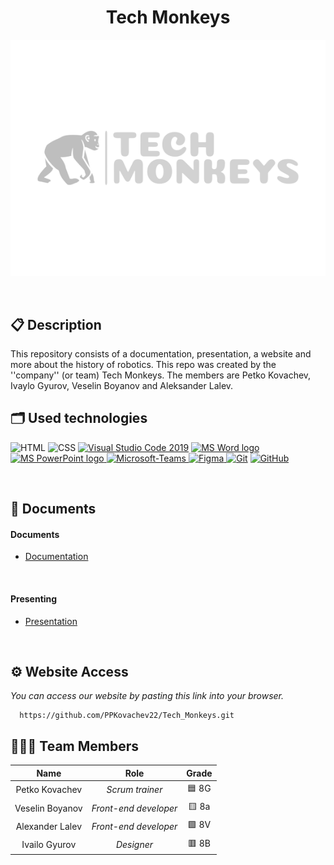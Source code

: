 <h1 align="center">Tech Monkeys</h1>

<p align = "center">
  <img src="./design.png/tech monkeys logo.png" alt="Tech Monkeys's Logo"/>
</p>

<br>

## 📋 Description
This repository consists of a documentation, presentation, a website and more about the history of robotics. This repo was created by the ''company'' (or team) Tech Monkeys. The members are Petko Kovachev, Ivaylo Gyurov, Veselin Boyanov and Aleksander Lalev.

## 🗂 Used technologies
<p align="left">
  <img width="48" height="48" src="https://img.icons8.com/color/48/html-5--v1.png" alt="HTML"/>
  <img width="48" height="48" src="https://img.icons8.com/color/48/css3.png" alt="CSS"/>
  <a href="https://code.visualstudio.com/"><img src="https://img.icons8.com/color/48/null/visual-studio-code-2019.png" alt="Visual Studio Code 2019"/></a>
  <a href="https://www.microsoft.com/en-ww/microsoft-365/word"><img src="https://img.icons8.com/fluency/48/000000/microsoft-word-2019.png" alt="MS Word logo" width=48px /></a>
  <a href="https://www.microsoft.com/en-us/microsoft-365/powerpoint"><img src="https://img.icons8.com/fluency/48/000000/microsoft-powerpoint-2019.png" alt="MS PowerPoint logo" width=48px />
   <a href="https://www.microsoft.com/en/microsoft-teams/group-chat-software"><img width="48" height="48" src="https://img.icons8.com/color/48/microsoft-teams.png" alt="Microsoft-Teams"/>
    <a href="https://www.figma.com"><img width="48" height="48" src="https://img.icons8.com/color/48/figma--v1.png" alt="Figma"/>
  <a href="https://git-scm.com/"><img src="https://img.icons8.com/color/48/000000/git.png" alt="Git"/></a>
  <a href="https://git-scm.com/"><img src="https://cdn-icons-png.flaticon.com/512/25/25231.png" alt="GitHub" heigh=48px width=48px/></a>
</p> 

## 📝 Documents
 
<h4>Documents</h4>
  <ul>
    <li><a href="https://codingburgas-my.sharepoint.com/:w:/g/personal/irgyurov22_codingburgas_bg/EWGX8SaOQIBOhXFaAR666zkBz5BSUlOgDhnbbWAP79TS7A?e=eY6WBN">Documentation</a></li>
  </ul> 
<h4>Presenting</h4>
  <ul>    
    <li><a href="https://codingburgas-my.sharepoint.com/:p:/g/personal/irgyurov22_codingburgas_bg/EVTusJ42z1tOlkjlx_CCGroBZQiz0u3SF31HuDzTgg_gvA?e=A3Fz5q">Presentation</a></li>
  </ul> 
 
## ⚙ Website Access

*You can access our website by pasting this link into your browser.*
```
  https://github.com/PPKovachev22/Tech_Monkeys.git
```

## 👨🏻‍💻 Team Members

| **Name** | **Role** | **Grade** |
| :---:   | :---: | :---: |
| Petko Kovachev | *Scrum trainer* | 🟦 8G |
| Veselin Boyanov | *Front-end developer*  | 🟨 8a |
| Alexander Lalev | *Front-end developer*  | 🟩 8V |
| Ivailo Gyurov |  *Designer*  | 🟥 8B |
